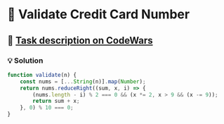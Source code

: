 # 📝 Validate Credit Card Number

## 🔗 [Task description on CodeWars](https://www.codewars.com/kata/5418a1dd6d8216e18a0012b2)

### 💡 Solution

```javascript
function validate(n) {
    const nums = [...String(n)].map(Number);
    return nums.reduceRight((sum, x, i) => {
        (nums.length - i) % 2 === 0 && (x *= 2, x > 9 && (x -= 9));
        return sum + x;
    }, 0) % 10 === 0;
}
```
